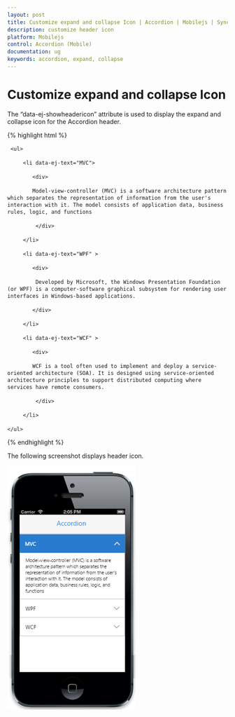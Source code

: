 ```yaml
---
layout: post
title: Customize expand and collapse Icon | Accordion | Mobilejs | Syncfusion
description: customize header icon
platform: Mobilejs
control: Accordion (Mobile)
documentation: ug
keywords: accordion, expand, collapse
---
```


# Customize expand and collapse Icon

The “data-ej-showheadericon” attribute is used to display the expand and collapse icon for the Accordion header. 

{% highlight html %}

<div id="accordion_sample" data-role="ejmaccordion" data-ej-showheadericon="true">

     <ul>

         <li data-ej-text="MVC">

            <div>

            Model-view-controller (MVC) is a software architecture pattern which separates the representation of information from the user's interaction with it. The model consists of application data, business rules, logic, and functions

             </div>

         </li>

         <li data-ej-text="WPF" >

            <div>

             Developed by Microsoft, the Windows Presentation Foundation (or WPF) is a computer-software graphical subsystem for rendering user interfaces in Windows-based applications.

            </div>

         </li>              

         <li data-ej-text="WCF" >

            <div>

            WCF is a tool often used to implement and deploy a service-oriented architecture (SOA). It is designed using service-oriented architecture principles to support distributed computing where services have remote consumers.

             </div>

         </li>  

    </ul>

</div> 

{% endhighlight %}

The following screenshot displays header icon.

![](Customize-Header-Icon_images/Customize-Header-Icon_img1.png)